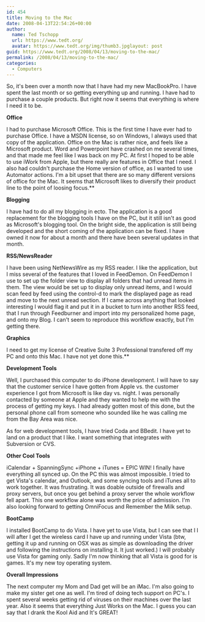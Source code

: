 ```yaml
---
id: 454
title: Moving to the Mac
date: 2008-04-13T22:54:26+00:00
author:
  name: Ted Tschopp
  url: https://www.tedt.org/
  avatar: https://www.tedt.org/img/thumb3.jpglayout: post
guid: https://www.tedt.org/2008/04/13/moving-to-the-mac/
permalink: /2008/04/13/moving-to-the-mac/
categories:
  - Computers
---
```

So, it's been over a month now that I have had my new MacBookPro. I have spent the last month or so getting everything up and running. I have had to purchase a couple products. But right now it seems that everything is where I need it to be.

**Office**

I had to purchase Microsoft Office. This is the first time I have ever had to purchase Office. I have a MSDN license, so on Windows, I always used that copy of the application. Office on the Mac is rather nice, and feels like a Microsoft product. Word and Powerpoint have crashed on me several times, and that made me feel like I was back on my PC. At first I hoped to be able to use iWork from Apple, but there really are features in Office that I need. I also had couldn't purchase the Home version of office, as I wanted to use Automator actions. I'm a bit upset that there are so many different versions of office for the Mac. It seems that Microsoft likes to diversify their product line to the point of loosing focus.**

**Blogging**

I have had to do all my blogging in ecto. The application is a good replacement for the blogging tools I have on the PC, but it still isn't as good as Microsoft's blogging tool. On the bright side, the application is still being developed and the short coming of the application can be fixed. I have owned it now for about a month and there have been several updates in that month.

**RSS/NewsReader** 

I have been using NetNewsWire as my RSS reader. I like the application, but I miss several of the features that I loved in FeedDemon. On FeedDemon I use to set up the folder view to display all folders that had unread items in them. The view would be set up to display only unread items, and I would scan feed by feed using the control-d to mark the displayed page as read and move to the next unread section. If I came across anything that looked interesting I would flag it and put it in a bucket to turn into another RSS feed, that I run through Feedburner and import into my personalized home page, and onto my Blog. I can't seem to reproduce this workflow exactly, but I'm getting there.

**Graphics**

I need to get my license of Creative Suite 3 Professional transfered off my PC and onto this Mac. I have not yet done this.**

**Development Tools**

Well, I purchased this computer to do iPhone development. I will have to say that the customer service I have gotten from Apple vs. the customer experience I got from Microsoft is like day vs. night. I was personally contacted by someone at Apple and they wanted to help me with the process of getting my keys. I had already gotten most of this done, but the personal phone call from someone who sounded like he was calling me from the Bay Area was nice.

As for web development tools, I have tried Coda and BBedit. I have yet to land on a product that I like. I want something that integrates with Subversion or CVS.

**Other Cool Tools**
  
iCalendar + SpanningSync +iPhone + iTunes = EPIC WIN! I finally have everything all synced up. On the PC this was almost impossible. I tried to get Vista's calendar, and Outlook, and some syncing tools and iTunes all to work together. It was frustrating. It was doable outside of firewalls and proxy servers, but once you get behind a proxy server the whole workflow fell apart. This one workflow alone was worth the price of admission. I'm also looking forward to getting OmniFocus and Remember the Milk setup.

**BootCamp**

I installed BootCamp to do Vista. I have yet to use Vista, but I can see that I I will after I get the wireless card I have up and running under Vista (btw, getting it up and running on OSX was as simple as downloading the driver and following the instructions on installing it. It just worked.) I will probably use Vista for gaming only. Sadly I'm now thinking that all Vista is good for is games. It's my new toy operating system.

**Overall Impressions**

The next computer my Mom and Dad get will be an iMac. I'm also going to make my sister get one as well. I'm tired of doing tech support on PC's. I spent several weeks getting rid of viruses on their machines over the last year. Also it seems that everything Just Works on the Mac. I guess you can say that I drank the Kool Aid and It's GREAT!